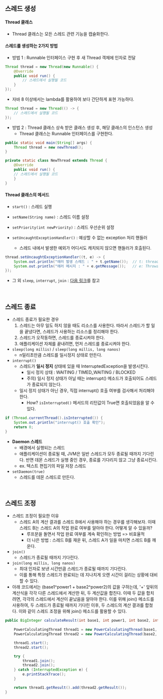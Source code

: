 ## 스레드 생성

#### Thread 클래스

- Thread 클래스는 모든 스레드 관련 기능을 캡슐화한다.

#### 스레드를 생성하는 2가지 방법

- 방법 1 :  Runnable 인터페이스 구현 후 새 Thread 객체에 인자로 전달

```java
Thread thread = new Thread(new Runnable() {
    @Override
    public void run() {
        // 스레드에서 실행될 코드
    }
});
```

- 자바 8 이상에서는 lambda를 활용하여 보다 간단하게 표현 가능하다.

```java
Thread thread = new Thread(() -> {
    // 스레드에서 실행될 코드
});
```

- 방법 2 : Thread 클래스 상속 받은 클래스 생성 후, 해당 클래스의 인스턴스 생성
  - Thread 클래스는 Runnable 인터페이스를 구현한다.

```java
public static void main(String[] args) {
    Thread thread = new newThread();
}

private static class NewThread extends Thread {
    @Override
    public void run() {
    // 스레드에서 실행될 코드
    }
}
```

#### Thread 클래스의 메서드

- `start()` : 스레드 실행
- `setName(String name)` : 스레드 이름 설정
- `setPriority(int newPriority)` : 스레드 우선순위 설정

- `setUncaughtExceptionHandler()` : 예상할 수 없는 exception 처리 핸들러
  - 스레드 내에서 발생한 예외가 어디서도 캐치되지 않으면 핸들러가 호출된다.

```java
thread.setUncaughtExceptionHandler((t, e) -> {
    System.out.println("에러 발생 스레드 : " + t.getName());  // t: thread
    System.out.println("에러 메시지 : " + e.getMessage());   // e: Throwable
});
```

- 그 외 `sleep`, `interrupt`, `join` : [다음 링크](https://github.com/by-gramm/java8study/tree/master/src/main/java/me/bygramm/java8study/Ch06#java-%EB%8F%99%EC%8B%9C%EC%84%B1-%ED%94%84%EB%A1%9C%EA%B7%B8%EB%9E%98%EB%B0%8D)를 참고

<br>

## 스레드 종료

- 스레드 종료가 필요한 경우
  1. 스레드는 아무 일도 하지 않을 때도 리소스를 사용한다. 따라서 스레드가 할 일을 끝냈다면, 스레드가 사용하는 리소스를 정리해야 한다.
  2. 스레드가 오작동하면, 스레드를 종료시켜야 한다.
  3. 애플리케이션 자체를 끝내려면, 먼저 스레드를 종료시켜야 한다.
- `sleep(long millis)` / `sleep(long millis, long nanos)`
  - n밀리초만큼 스레드를 일시정지 상태로 만든다.
- `interrupt()`
  - 스레드가 **일시 정지** 상태에 있을 때 InterruptedException을 발생시킨다.
    - 일시 정지 상태 : WAITING / TIMED_WAITING / BLOCKED
    - 주의) 일시 정지 상태가 아닐 때는 interrupt() 메소드가 호출되어도 스레드가 종료되지 않는다.
  - 일시 정지 상태가 아닌 경우, 직접 interrupt() 호출 여부를 검사해서 처리해야 한다.
    - How? `isInterrupted()` 메서드의 리턴값이 True면 호출되었음을 알 수 있다.

```java
if (Thread.currentThread().isInterrupted()) {
    System.out.println("interrupt() 호출 확인");
    return 0;
}
```

- **Daemon 스레드**
  - 배경에서 실행되는 스레드
  - 애플리케이션이 종료될 때, JVM은 일반 스레드가 모두 종료될 때까지 기다린다. 반면 데몬 스레드가 실행 중인 경우, 종료를 기다리지 않고 그냥 종료시킨다.
  - ex. 텍스트 편집기의 파일 저장 스레드
- `setDaemon(true)`
  - 스레드를 데몬 스레드로 만든다.

<br>

## 스레드 조정

- 스레드 조정이 필요한 이유
  - 스레드 A의 계산 결과를 스레드 B에서 사용해야 하는 경우를 생각해보자. 이때 스레드 B는 스레드 A의 작업 완료 여부를 알아야 한다. 어떻게 알 수 있을까?
    - 루프문을 돌면서 작업 완료 여부를 계속 확인하는 방법 => 비효율적
    - 더 나은 방법 : 스레드 B를 재운 뒤, 스레드 A가 일을 마치면 스레드 B를 깨운다.
- `join()`
  - 스레드가 종료될 때까지 기다린다.
- `join(long millis, long nanos)`
  - 최대 인자로 보낸 시간만큼 스레드가 종료될 때까지 기다린다.
  - 이를 통해 특정 스레드가 완료되는 데 지나치게 오랜 시간이 걸리는 상황에 대비할 수 있다.
- 아래 코드에서는 (base1^power1 + base2^power2)의 값을 구하는데, '+' 앞뒤의 계산식을 각각 다른 스레드에서 계산한 뒤, 두 계산값을 합친다. 이때 두 값을 합치려면, 각각의 스레드에서 계산이 끝났음을 알아야 한다. 이를 위해 join() 메소드를 사용하여, 두 스레드가 종료될 때까지 기다린 이후, 두 스레드의 계산 결과를 합쳤다. 이와 같이 스레드 조정을 위해 join() 메소드를 활용할 수 있다.

```java
public BigInteger calculateResult(int base1, int power1, int base2, int power2) {
    
    PowerCalculatingThread thread1 = new PowerCalculatingThread(base1, power1);
    PowerCalculatingThread thread2 = new PowerCalculatingThread(base2, power2);

    thread1.start();
    thread2.start();

    try {
        thread1.join();
        thread2.join();
    } catch (InterruptedException e) {
        e.printStackTrace();
    }

    return thread1.getResult().add(thread2.getResult());
}
```

